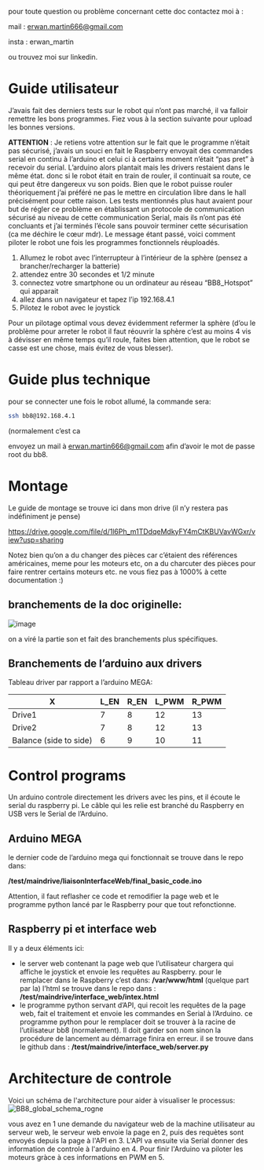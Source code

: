 pour toute question ou problème concernant cette doc contactez moi à :

mail : erwan.martin666@gmail.com 

insta : erwan_martin

ou trouvez moi sur linkedin.

# Guide utilisateur

J’avais fait des derniers tests sur le robot qui n’ont pas marché, il va falloir remettre les bons programmes. Fiez vous à la section suivante pour upload les bonnes versions.

**ATTENTION** : Je retiens votre attention sur le fait que le programme n’était pas sécurisé, j’avais un souci en fait le Raspberry envoyait des commandes serial en continu à l’arduino et celui ci à certains moment n’était “pas pret” à recevoir du serial. L’arduino alors plantait mais les drivers restaient dans le même état. donc si le robot était en train de rouler, il continuait sa route, ce qui peut être dangereux vu son poids. Bien que le robot puisse rouler théoriquement j’ai préféré ne pas le mettre en circulation libre dans le hall précisément pour cette raison. Les tests mentionnés plus haut avaient pour but de régler ce problème en établissant un protocole de communication sécurisé au niveau de cette communication Serial, mais ils n’ont pas été concluants et j’ai terminés l’école sans pouvoir terminer cette sécurisation (ca me déchire le cœur mdr). Le message étant passé, voici comment piloter le robot une fois les programmes fonctionnels réuploadés.

1. Allumez le robot avec l’interrupteur à l’intérieur de la sphère (pensez a brancher/recharger la batterie)
2. attendez entre 30 secondes et 1/2 minute
3. connectez votre smartphone ou un ordinateur au réseau “BB8_Hotspot” qui apparait
4. allez dans un navigateur et tapez l’ip 192.168.4.1
5. Pilotez le robot avec le joystick

Pour un pilotage optimal vous devez évidemment refermer la sphère (d’ou le problème pour arreter le robot il faut réouvrir la sphère c’est au moins 4 vis à dévisser en même temps qu’il roule, faites bien attention, que le robot se casse est une chose, mais évitez de vous blesser).

# Guide plus technique

pour se connecter une fois le robot allumé, la commande sera:

```bash
ssh bb8@192.168.4.1
```

(normalement c’est ca

envoyez un mail à [erwan.martin666@gmail.com](mailto:erwan.martin666@gmail.com) afin d’avoir le mot de passe root du bb8.

# Montage

Le guide de montage se trouve ici dans mon drive (il n’y restera pas indéfiniment je pense)

https://drive.google.com/file/d/1l6Ph_m1TDdqeMdkyFY4mCtKBUVavWGxr/view?usp=sharing

Notez bien qu’on a du changer des pièces car c’étaient des références américaines, meme pour les moteurs etc, on a du charcuter des pièces pour faire rentrer certains moteurs etc. ne vous fiez pas à 1000% à cette documentation :)

## branchements de la doc originelle:

![image](https://github.com/user-attachments/assets/a4b86a78-5f96-40f6-9130-fd373df78b6f)


on a viré la partie son et fait des branchements plus spécifiques.

## Branchements de l’arduino aux drivers

Tableau driver par rapport a l’arduino MEGA:

| X | L_EN | R_EN | L_PWM | R_PWM |
| --- | --- | --- | --- | --- |
| Drive1 | 7 | 8 | 12 | 13 |
| Drive2 | 7 | 8 | 12 | 13 |
| Balance (side to side) | 6 | 9 | 10 | 11 |

# Control programs

Un arduino controle directement les drivers avec les pins, et il écoute le serial du raspberry pi. Le câble qui les relie est branché du Raspberry en USB vers le Serial de l’Arduino.

## Arduino MEGA

le dernier code de  l’arduino mega qui fonctionnait se trouve dans le repo dans:

**/test/maindrive/liaisonInterfaceWeb/final_basic_code.ino**

Attention, il faut reflasher ce code et remodifier la page web et le programme python lancé par le Raspberry pour que tout refonctionne.

## Raspberry pi et interface web

Il y a deux éléments ici:

- le server web contenant la page web que l’utilisateur chargera qui affiche le joystick et envoie les requêtes au Raspberry.
pour le remplacer dans le Raspberry c’est dans: **/var/www/html** (quelque part par la)
l’html se trouve dans le repo dans : **/test/maindrive/interface_web/intex.html**
- le programme python servant d’API, qui recoit les requêtes de la page web, fait el traitement et envoie les commandes en Serial à l’Arduino.
ce programme python pour le remplacer doit se trouver à la racine de l’utilisateur bb8 (normalement). Il doit garder son nom sinon la procédure de lancement au démarrage finira en erreur.
il se trouve dans le github dans :  **/test/maindrive/interface_web/server.py**

# Architecture de controle
Voici un schéma de l'architecture pour aider à visualiser le processus:
![BB8_global_schema_rogne](https://github.com/user-attachments/assets/65465662-120b-4446-85ef-d05efff853ec)

vous avez en 1 une demande du navigateur web de la machine utilisateur au serveur web, le serveur web envoie la page en 2, puis des requètes sont envoyés depuis la page à l'API en 3. L'API va ensuite via Serial donner des information de controle à l'arduino en 4. Pour finir l'Arduino va piloter les moteurs gràce à ces informations en PWM en 5.
